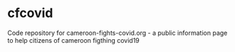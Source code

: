 # cfcovid
Code repository for cameroon-fights-covid.org - a public information page to help citizens of cameroon figthing covid19
